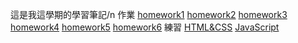 這是我這學期的學習筆記/n
作業
[homework1](https://github.com/kalen2019/homework/tree/master/homework1)
[homework2](https://github.com/kalen2019/homework/tree/master/homework2)
[homework3](https://github.com/kalen2019/homework/tree/master/homework3)
[homework4](https://github.com/kalen2019/homework/tree/master/homework4)
[homework5](https://github.com/kalen2019/homework/tree/master/homework5)
[homework6](https://github.com/kalen2019/homework/tree/master/homework6)
練習
[HTML&CSS](https://github.com/kalen2019/Learnning/tree/master/Html%26Css)
[JavaScript](https://github.com/kalen2019/Learnning/tree/master/JavaScript)
